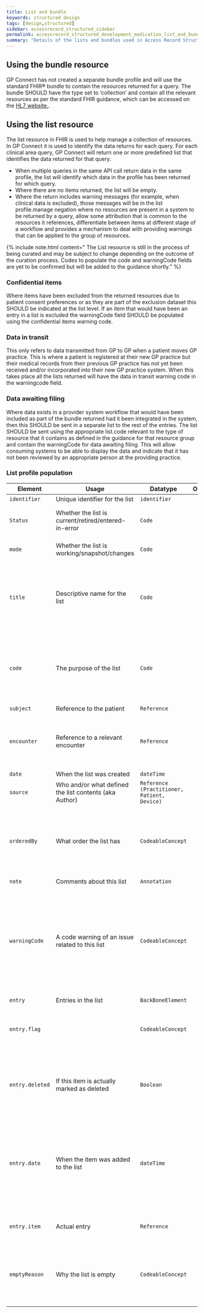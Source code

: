 ```yaml
---
title: List and bundle
keywords: structured design
tags: [design,structured]
sidebar: accessrecord_structured_sidebar
permalink: accessrecord_structured_development_medication_list_and_bundle.html
summary: "Details of the lists and bundles used in Access Record Structured"
---
```

## Using the bundle resource

GP Connect has not created a separate bundle profile and will use the standard FHIR&reg; bundle to contain the resources returned for a query. The bundle SHOULD have the type set to ‘collection’ and contain all the relevant resources as per the standard FHIR guidance, which can be accessed on the [HL7 website.](http://hl7.org/fhir/bundle.html).

## Using the list resource

The list resource in FHIR is used to help manage a collection of resources. In GP Connect it is used to identify the data returns for each query. For each clinical area query, GP Connect will return one or more predefined list that identifies the data returned for that query.

- When multiple queries in the same API call return data in the same profile, the list will identify which data in the profile has been returned for which query.
- Where there are no items returned, the list will be empty.
- Where the return includes warning messages (for example, when clinical data is excluded), those messages will be in the list profile.manage negation where no resources are present in a system to be returned by a query, allow some attribution that is common to the resources it references, differentiate between items at different stage of a workflow and provides a mechanism to deal with providing warnings that can be applied to the group of resources.

{% include note.html content=" The List resource is still in the process of being curated and may be subject to change depending on the outcome of the curation process. Codes to populate the code and warningCode fields are yet to be confirmed but will be added to the guidance shortly." %}

### Confidential items

Where items have been excluded from the returned resources due to patient consent preferences or as they are part of the exclusion dataset this SHOULD be indicated at the list level. If an item that would have been an entry in a list is excluded the warningCode field SHOULD be populated using the confidential items warning code.

### Data in transit

This only refers to data transmitted from GP to GP when a patient moves GP practice. This is where a patient is registered at their new GP practice but their medical records from their previous GP practice has not yet been received and/or incorporated into their new GP practice system. When this takes place all the lists returned will have the data in transit warning code in the warningcode field.

### Data awaiting filing

Where data exists in a provider system workflow that would have been included as part of the bundle returned had it been integrated in the system, then this SHOULD be sent in a separate list to the rest of the entries. The list SHOULD be sent using the appropriate list.code relevant to the type of resource that it contains as defined in the guidance for that resource group and contain the warningCode for data awaiting filing.
This will allow consuming systems to be able to display the data and indicate that it has not been reviewed by an appropriate person at the providing practice.

### List profile population

| Element  | Usage | Datatype | Optionality | Guidance 
|----------|-------|----------|:-----------:|---------------------------------
|`identifier`|Unique identifier for the list|`identifier`|O||
|`Status`|Whether the list is current/retired/entered-in-error|`Code`|M|'current' for all lists to be used in GP Connect.|
|`mode`|Whether the list is working/snapshot/changes|`Code`|M|Fixed value of 'snapshot' for GP Connect.|
|`title`|Descriptive name for the list|`Code`|O|To use PRSB SNOMED CT ref set of codes and corresponding human readable description in string.
|`code`|The purpose of the list|`Code`|M|The relevant code is specified in the guidance for each of the profiles. (list of codes to be confirmed) 
|`subject`|Reference to the patient|`Reference`|M|
|`encounter`|Reference to a relevant encounter|`Reference`|O|DO NOT USE - items in lists in GP Connect may be relevant to multiple encounters.
|`date`|When the list was created|`dateTime`|O|
|`source`|Who and/or what defined the list contents (aka Author) |`Reference (Practitioner, Patient, Device)`|O|
|`orderedBy`|What order the list has|`CodeableConcept`|O|As the data where lists are being used in GP Connect is structured it is simple for the consumer to put it in an order.
|`note`|Comments about this list|`Annotation`|R|
|`warningCode`|A code warning of an issue related to this list|`CodeableConcept`|R|This extension is used to capture warnings that the list may be incomplete as data has been excluded due to confidentiality or may be missing due to data being in transit.
|`entry`|Entries in the list|`BackBoneElement`|R|
|`entry.flag`||`CodeableConcept`|O|DO NOT USE - no use defined in the current version of GP Connect.
|`entry.deleted`|If this item is actually marked as deleted|`Boolean`|O|DO NOT USE - deleted items SHOULD NOT be returned by providers as part of GP Connect.
|`entry.date`|When the item was added to the list|`dateTime`|O|As GP Connect represents a snapshot at the time the request was made by the consuming system this is not required to be populated.
|`entry.item`|Actual entry|`Reference`|R|Reference to the item that is part of the list.
|`emptyReason`|Why the list is empty|`CodeableConcept`|R|A null flavour of noContent SHOULD be used if a query returns no results to enter into a list.
